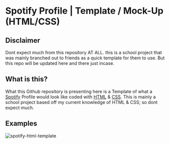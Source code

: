 # Spotify Profile | Template / Mock-Up (HTML/CSS)

## Disclaimer
Dont expect much from this repository AT ALL. this is a school project that was mainly branched out to friends as a quick template for them to use. But this repo will be updated here and there just incase.

## What is this?
What this Github repository is presenting here is a Template of what a [Spotify](https://spotify.github.io/) Profile would look like coded with [HTML](https://github.com/search?q=HTML&type=repositories) & [CSS](https://github.com/search?q=CSS&type=repositories). This is mainly a school project based off my current knowledge of HTML & CSS; so dont expect much.

## Examples
![spotify-html-template](https://user-images.githubusercontent.com/83415030/209609467-d171ac2e-4b25-4bfc-8563-745fbec00cfc.png)